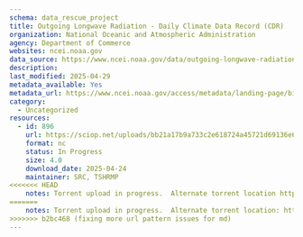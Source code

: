 ```yaml
---
schema: data_rescue_project 
title: Outgoing Longwave Radiation - Daily Climate Data Record (CDR)
organization: National Oceanic and Atmospheric Administration
agency: Department of Commerce
websites: ncei.noaa.gov
data_source: https://www.ncei.noaa.gov/data/outgoing-longwave-radiation-daily/
description: 
last_modified: 2025-04-29
metadata_available: Yes
metadata_url: https://www.ncei.noaa.gov/access/metadata/landing-page/bin/iso?id=gov.noaa.ncdc:C00875
category:
  - Uncategorized
resources:
  - id: 896
    url: https://sciop.net/uploads/bb21a17b9a733c2e618724a45721d69136e6d8b6
    format: nc
    status: In Progress
    size: 4.0
    download_date: 2025-04-24
    maintainer: SRC, TSHRMP
<<<<<<< HEAD
    notes: Torrent upload in progress.  Alternate torrent location https//academictorrents.com/details/bb21a17b9a733c2e618724a45721d69136e6d8b6
=======
    notes: Torrent upload in progress.  Alternate torrent location: https://academictorrents.com/details/bb21a17b9a733c2e618724a45721d69136e6d8b6
>>>>>>> b2bc468 (fixing more url pattern issues for md)
---
```

